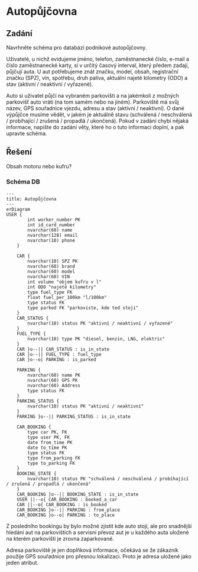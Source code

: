 # Autopůjčovna
## Zadání
Navrhněte schéma pro databázi podnikové autopůjčovny. 

Uživatelé, u nichž evidujeme jméno, telefon, zaměstnanecké číslo, e-mail a číslo zaměstnanecké karty, si v určitý časový interval, který předem zadají, půjčují auta. 
U aut potřebujeme znát značku, model, obsah, registrační značku (SPZ), vin, spotřebu, druh paliva, aktuální najeté kilometry (ODO) a stav (aktivní / neaktivní / vyřazené). 

Auto si uživatel půjčí na vybraném parkovišti a na jakémkoli z možných parkovišť auto vrátí (na tom samém nebo na jiném). Parkoviště má svůj název, GPS souřadnice vjezdu, adresu a stav (aktivní / neaktivní). O dané výpůjčce musíme vědět, v jakém je aktuálně stavu (schválená / neschválená / probíhající / zrušená / propadlá / ukončená). Pokud v zadání chybí nějaká informace, napište do zadání věty, které ho o tuto informaci doplní, a pak upravte schéma.

## Řešení
Obsah motoru nebo kufru?
### Schéma DB
```mermaid
---
title: Autopůjčovna
---
erDiagram 
USER {
        int worker_number PK
        int id_card_number
        nvarchar(60) name
        nvarchar(128) email
        nvarchar(10) phone
    }

    CAR {
        nvarchar(10) SPZ PK
        nvarchar(60) brand
        nvarchar(60) model
        nvarchar(60) VIN
        int volume "objem kufru v l"
        int ODO "najeté kilometry"
        type fuel_type FK 
        float fuel_per_100km "l/100km"
        type status FK
        type parked FK "parkoviste, kde ted stoji"
    }
    CAR_STATUS {
        nvarchar(10) status PK "aktivní / neaktivní / vyřazené"
    }
    FUEL_TYPE {
        nvarchar(10) type PK "diesel, benzin, LNG, elektric"
    }
    CAR }o--|| CAR_STATUS : is_in_state
    CAR }o--|| FUEL_TYPE : fuel_type
    CAR }o--o| PARKING : is_parked

    PARKING {
        nvarchar(60) name PK
        nvarchar(60) GPS PK
        nvarchar(60) Address
        type status FK
    }
    PARKING_STATUS {
        nvarchar(10) status PK "aktivní / neaktivní"
    }
    PARKING }o--|| PARKING_STATUS : is_in_state
    
    CAR_BOOKING {
        type car PK, FK
        type user PK, FK
        date from_time PK
        date to_time PK
        type status FK
        type from_parking FK
        type to_parking FK
    }
    BOOKING_STATE {
        nvarchar(10) status PK "schválená / neschválená / probíhající / zrušená / propadlá / ukončená"
    }
    CAR_BOOKING }o--|| BOOKING_STATE : is_in_state
    USER ||--o{ CAR_BOOKING : booked_a_car
    CAR ||--o{ CAR_BOOKING : is_booked
    CAR_BOOKING }o--|| PARKING : from_place
    CAR_BOOKING }o--o| PARKING : to_place
```

Z posledního bookingu by bylo možné zjistit kde auto stojí, ale pro snadnější hledání aut na parkovištích a servisní převoz aut je u každého auta uložené na kterém parkovišti je zrovna zaparkované.

Adresa parkoviště je jen doplňková informace, očekává se že zákazník použije GPS souřadnice pro přesnou lokalizaci. Proto je adresa uložené jako jeden atribut.